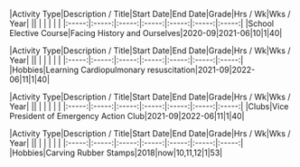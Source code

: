 |Activity Type|Description / Title|Start Date|End Date|Grade|Hrs / Wk|Wks / Year|      ||      |      |      |      |      |
|:-----:|:-----:|:-----:|:-----:|:-----:|:-----:|:-----:|
|School Elective Course|Facing History and Ourselves|2020-09|2021-06|10|1|40|

|Activity Type|Description / Title|Start Date|End Date|Grade|Hrs / Wk|Wks / Year|      ||      |      |      |      |      |
|:-----:|:-----:|:-----:|:-----:|:-----:|:-----:|:-----:|
|Hobbies|Learning Cardiopulmonary resuscitation|2021-09|2022-06|11|1|40|

|Activity Type|Description / Title|Start Date|End Date|Grade|Hrs / Wk|Wks / Year|      ||      |      |      |      |      |
|:-----:|:-----:|:-----:|:-----:|:-----:|:-----:|:-----:|
|Clubs|Vice President of Emergency Action Club|2021-09|2022-06|11|1|40|

|Activity Type|Description / Title|Start Date|End Date|Grade|Hrs / Wk|Wks / Year|      ||      |      |      |      |      |
|:-----:|:-----:|:-----:|:-----:|:-----:|:-----:|:-----:|
|Hobbies|Carving Rubber Stamps|2018|now|10,11,12|1|53|
